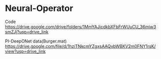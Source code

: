 # Neural-Operator

Code
https://drive.google.com/drive/folders/1MmYAJicdkbXFbFrWUuCU_36miw3smZJj?usp=drive_link

PI-DeepONet data(Burger.mat)
https://drive.google.com/file/d/1hziTNkcmYZgxsAAQvbWBKV2m0FNY1rsK/view?usp=drive_link



